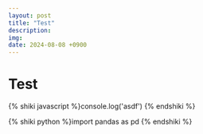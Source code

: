```yaml
---
layout: post
title: "Test"
description:
img:
date: 2024-08-08 +0900
---
```


# Test

{% shiki javascript %}console.log('asdf')
{% endshiki %}

{% shiki python %}import pandas as pd
{% endshiki %}
